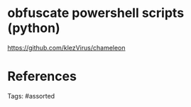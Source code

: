 # obfuscate powershell scripts (python)
https://github.com/klezVirus/chameleon

# References

Tags:
    #assorted
